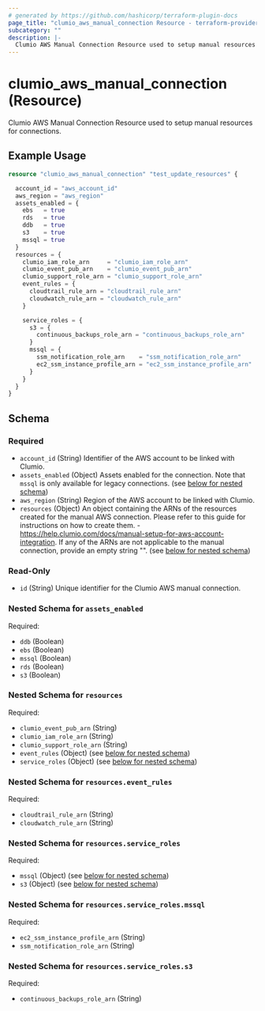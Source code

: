 ```yaml
---
# generated by https://github.com/hashicorp/terraform-plugin-docs
page_title: "clumio_aws_manual_connection Resource - terraform-provider-clumio"
subcategory: ""
description: |-
  Clumio AWS Manual Connection Resource used to setup manual resources for connections.
---
```


# clumio_aws_manual_connection (Resource)

Clumio AWS Manual Connection Resource used to setup manual resources for connections.

## Example Usage

```terraform
resource "clumio_aws_manual_connection" "test_update_resources" {

  account_id = "aws_account_id"
  aws_region = "aws_region"
  assets_enabled = {
    ebs   = true
    rds   = true
    ddb   = true
    s3    = true
    mssql = true
  }
  resources = {
    clumio_iam_role_arn     = "clumio_iam_role_arn"
    clumio_event_pub_arn    = "clumio_event_pub_arn"
    clumio_support_role_arn = "clumio_support_role_arn"
    event_rules = {
      cloudtrail_rule_arn = "cloudtrail_rule_arn"
      cloudwatch_rule_arn = "cloudwatch_rule_arn"
    }

    service_roles = {
      s3 = {
        continuous_backups_role_arn = "continuous_backups_role_arn"
      }
      mssql = {
        ssm_notification_role_arn    = "ssm_notification_role_arn"
        ec2_ssm_instance_profile_arn = "ec2_ssm_instance_profile_arn"
      }
    }
  }
}
```

<!-- schema generated by tfplugindocs -->
## Schema

### Required

- `account_id` (String) Identifier of the AWS account to be linked with Clumio.
- `assets_enabled` (Object) Assets enabled for the connection. Note that `mssql` is only available for legacy connections. (see [below for nested schema](#nestedatt--assets_enabled))
- `aws_region` (String) Region of the AWS account to be linked with Clumio.
- `resources` (Object) An object containing the ARNs of the resources created for the manual AWS connection. Please refer to this guide for instructions on how to create them. - https://help.clumio.com/docs/manual-setup-for-aws-account-integration. If any of the ARNs are not applicable to the manual connection, provide an empty string "". (see [below for nested schema](#nestedatt--resources))

### Read-Only

- `id` (String) Unique identifier for the Clumio AWS manual connection.

<a id="nestedatt--assets_enabled"></a>
### Nested Schema for `assets_enabled`

Required:

- `ddb` (Boolean)
- `ebs` (Boolean)
- `mssql` (Boolean)
- `rds` (Boolean)
- `s3` (Boolean)


<a id="nestedatt--resources"></a>
### Nested Schema for `resources`

Required:

- `clumio_event_pub_arn` (String)
- `clumio_iam_role_arn` (String)
- `clumio_support_role_arn` (String)
- `event_rules` (Object) (see [below for nested schema](#nestedobjatt--resources--event_rules))
- `service_roles` (Object) (see [below for nested schema](#nestedobjatt--resources--service_roles))

<a id="nestedobjatt--resources--event_rules"></a>
### Nested Schema for `resources.event_rules`

Required:

- `cloudtrail_rule_arn` (String)
- `cloudwatch_rule_arn` (String)


<a id="nestedobjatt--resources--service_roles"></a>
### Nested Schema for `resources.service_roles`

Required:

- `mssql` (Object) (see [below for nested schema](#nestedobjatt--resources--service_roles--mssql))
- `s3` (Object) (see [below for nested schema](#nestedobjatt--resources--service_roles--s3))

<a id="nestedobjatt--resources--service_roles--mssql"></a>
### Nested Schema for `resources.service_roles.mssql`

Required:

- `ec2_ssm_instance_profile_arn` (String)
- `ssm_notification_role_arn` (String)


<a id="nestedobjatt--resources--service_roles--s3"></a>
### Nested Schema for `resources.service_roles.s3`

Required:

- `continuous_backups_role_arn` (String)
